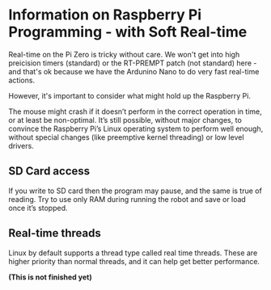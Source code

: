 # Information on Raspberry Pi Programming - with Soft Real-time

Real-time on the Pi Zero is tricky without care. We won't get into high preicision timers (standard) or the RT-PREMPT patch (not standard) here - and that's ok because we have the Ardunino Nano to do very fast real-time actions.

However, it's important to consider what might hold up the Raspberry Pi.

The mouse might crash if it doesn’t perform in the correct operation in time, or at least be non-optimal. It’s still possible, without major changes, to convince the Raspberry Pi’s Linux operating system to perform well enough, without special changes (like preemptive kernel threading) or low level drivers.


## SD Card access

If you write to SD card then the program may pause, and the same is true of reading. Try to use only RAM during running the robot and save or load once it’s stopped.


## Real-time threads

Linux by default supports a thread type called real time threads. These are higher priority than normal threads, and it can help get better performance.


**(This is not finished yet)**
